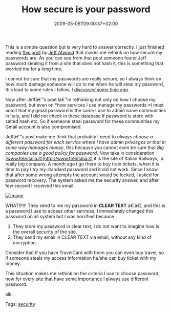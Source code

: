 ﻿---
title: "How secure is your password "
description: ""
date: 2009-05-06T09:00:37+02:00
draft: false
tags: [General]
categories: [General]
---
This is a simple question but is very hard to answer correctly. I just finished reading [this post](http://www.codinghorror.com/blog/archives/001263.html) by [Jeff Atwood](http://www.codinghorror.com/blog/) that makes me rethink on how secure my passwords are. As you can see from that post someone found Jeff password stealing it from a site that does not hash it, this is something that worried me for a long time.

I cannot be sure that my passwords are really secure, so I always think on how much damage someone will do to me when he will steal my password, this lead to some rules I follow, I [discussed some time ago](http://www.codewrecks.com/blog/index.php/2008/08/21/is-policies-for-password-really-useful/).

Now after Jeffâ€™s post Iâ€™m rethinking not only on how I choose my password, but even on *how services I use manage my passwords.*I must admit that my gmail password is the same I use to admin some communities in Italy, and I did not check in these database if password is store with salted hash etc. So if someone steal password for these communities my Gmail account is also compromised.

Jeffâ€™s post make me think that probably I need to *always choose a different password for each service where I have admin privileges or that in some way manages money*, this because you cannot even be sure that *Big companies use a good policy for password*. Now take in consideration [www.trenitalia.it](http://www.trenitalia.it) it is the site of Italian Railways,  a really big company. A month ago I go there to buy train tickets, when it is time to pay I try my standard password and it did not work. Since I know that after some wrong attempts the account would be locked, I asked for password recovery. The system asked me the security answer, and after few second I received this email.

[![image](http://www.codewrecks.com/blog/wp-content/uploads/2009/05/image-thumb.png "image")](http://www.codewrecks.com/blog/wp-content/uploads/2009/05/image.png)

WHAT!!!!!! They send to me my password in  **CLEAR TEXT** â€¦â€¦, and this is a password I use to access other services, I immediately changed this password on all system but I was horrified because

1. They store my password in clear text, I do not want to imagine how is the overall security of the site.
2. They send my email in CLEAR TEXT via email, without any kind of encryption.

Consider that if you have TravelCard with them you can even buy travel, so if someone steals my access information he/she can buy ticket with my money.

This situation makes me rethink on the criteria I use to choose password, now for every site that have some importance I always use different password.

alk.

Tags: [security](http://technorati.com/tag/security)
